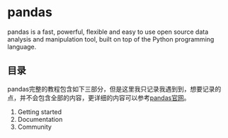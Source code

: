 # pandas

pandas is a fast, powerful, flexible and easy to use open source data analysis and manipulation tool, built on top of the Python programming language.

## 目录

pandas完整的教程包含如下三部分，但是这里我只记录我遇到到，想要记录的点，并不会包含全部的内容，更详细的内容可以参考[pandas官网](https://pandas.pydata.org/)。 

1. Getting started
2. Documentation
3. Community
